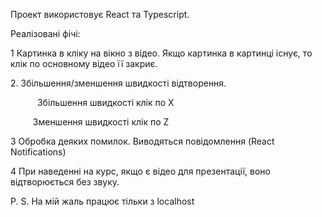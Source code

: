 Проект використовує React та Typescript.

Реалізовані фічі:

1 Картинка в кліку на вікно з відео. Якщо картинка в картинці існує, то клік по основному відео її закриє.

2\. Збільшення/зменшення швидкості відтворення.

`      `Збільшення швидкості клік по X

`     `Зменшення швидкості клік по Z

3 Обробка деяких помилок. Виводяться повідомлення (React Notifications)

4 При наведенні на курс, якщо є відео для презентації, воно відтворюється без звуку.

P. S. На мій жаль працює тільки з localhost
